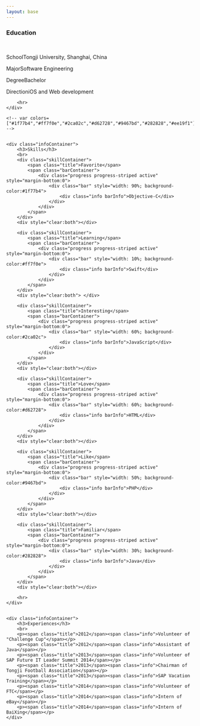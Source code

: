 ```yaml
---
layout: base
---
```


<link rel="stylesheet" href="/css/about.css"  type="text/css" />

<div class="container">
	<div class="infoContainer">
		<h3>Education</h3>
		<br>
		<p><span class="title">School</span><span class="info">Tongji University, Shanghai, China</span></p>
		<p><span class="title">Major</span><span class="info">Software Engineering</span></p>
		<p><span class="title">Degree</span><span class="info">Bachelor</span></p>
		<p><span class="title">Direction</span><span class="info">iOS and Web development</span></p>

		<hr>
	</div>

	<!-- var colors=["#1f77b4","#ff7f0e","#2ca02c","#d62728","#9467bd","#282828","#ee19f1"]; -->


	<div class="infoContainer">
		<h3>Skills</h3>
		<br>
		<div class="skillContainer">
			<span class="title">Favorite</span>
			<span class="barContainer">
				<div class="progress progress-striped active" style="margin-bottom:0">
  					<div class="bar" style="width: 90%; background-color:#1f77b4">
  						<div class="info barInfo">Objective-C</div>
  					</div>
  				</div>
			</span>
		</div>	
		<div style="clear:both"></div>

		<div class="skillContainer">
			<span class="title">Learning</span>			
			<span class="barContainer">
				<div class="progress progress-striped active" style="margin-bottom:0">
  					<div class="bar" style="width: 10%; background-color:#ff7f0e">
  						<div class="info barInfo">Swift</div>
  					</div>
				</div>
			</span>
		</div>
		<div style="clear:both"> </div>

		<div class="skillContainer">
			<span class="title">Interesting</span>
			<span class="barContainer">
				<div class="progress progress-striped active" style="margin-bottom:0">
  					<div class="bar" style="width: 60%; background-color:#2ca02c">
						<div class="info barInfo">JavaScript</div>
  					</div>
				</div>
			</span>
		</div>
		<div style="clear:both"></div>

		<div class="skillContainer">
			<span class="title">Love</span>
			<span class="barContainer">
				<div class="progress progress-striped active" style="margin-bottom:0">
  					<div class="bar" style="width: 60%; background-color:#d62728">
						<div class="info barInfo">HTML</div>
  					</div>
				</div>
			</span>
		</div>
		<div style="clear:both"></div>

		<div class="skillContainer">
			<span class="title">Like</span>
			<span class="barContainer">
				<div class="progress progress-striped active" style="margin-bottom:0">
  					<div class="bar" style="width: 50%; background-color:#9467bd">
						<div class="info barInfo">PHP</div>
  					</div>
				</div>
			</span>
		</div>
		<div style="clear:both"></div>

		<div class="skillContainer">
			<span class="title">Familiar</span>
			<span class="barContainer">
				<div class="progress progress-striped active" style="margin-bottom:0">
  					<div class="bar" style="width: 30%; background-color:#282828">
						<div class="info barInfo">Java</div>
  					</div>
				</div>
			</span>
		</div>
		<div style="clear:both"></div>

		<hr>
	</div>


	<div class="infoContainer">
		<h3>Experiences</h3>
		<br>
		<p><span class="title">2012</span><span class="info">Volunteer of "Challenge Cup"</span></p>
		<p><span class="title">2012</span><span class="info">Assistant of Java</span></p>
		<p><span class="title">2013</span><span class="info">Volunteer of SAP Future IT Leader Summit 2014</span></p>
		<p><span class="title">2013</span><span class="info">Chairman of Tongji Football Association</span></p>
		<p><span class="title">2013</span><span class="info">SAP Vacation Training</span></p>
		<p><span class="title">2014</span><span class="info">Volunteer of  FTC</span></p>
		<p><span class="title">2014</span><span class="info">Intern of eBay</span></p>
		<p><span class="title">2014</span><span class="info">Intern of BaiXing</span></p>
	</div>
</div>

